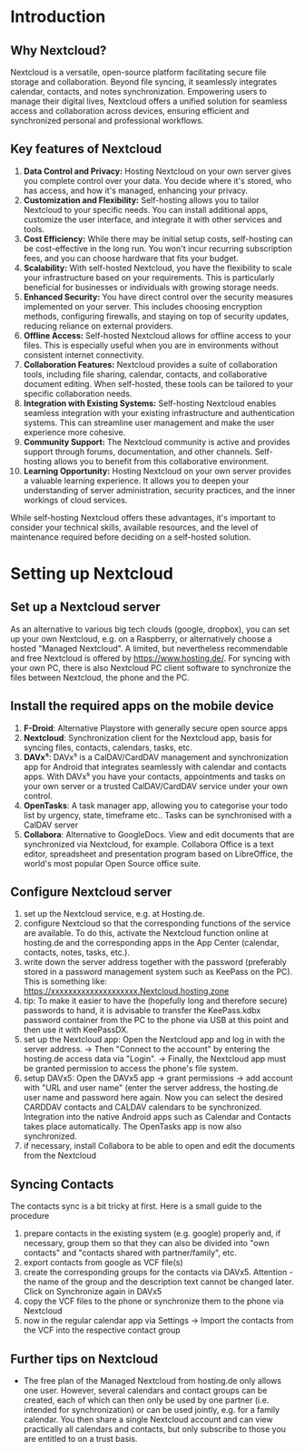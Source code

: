 # Introduction

## Why Nextcloud?

Nextcloud is a versatile, open-source platform facilitating secure file storage and collaboration. Beyond file syncing, it seamlessly integrates calendar, contacts, and notes synchronization. Empowering users to manage their digital lives, Nextcloud offers a unified solution for seamless access and collaboration across devices, ensuring efficient and synchronized personal and professional workflows.

## Key features of Nextcloud
1. **Data Control and Privacy:** Hosting Nextcloud on your own server gives you complete control over your data. You decide where it's stored, who has access, and how it's managed, enhancing your privacy.
1. **Customization and Flexibility:** Self-hosting allows you to tailor Nextcloud to your specific needs. You can install additional apps, customize the user interface, and integrate it with other services and tools.
1. **Cost Efficiency:** While there may be initial setup costs, self-hosting can be cost-effective in the long run. You won't incur recurring subscription fees, and you can choose hardware that fits your budget.
1. **Scalability:** With self-hosted Nextcloud, you have the flexibility to scale your infrastructure based on your requirements. This is particularly beneficial for businesses or individuals with growing storage needs.
1. **Enhanced Security:** You have direct control over the security measures implemented on your server. This includes choosing encryption methods, configuring firewalls, and staying on top of security updates, reducing reliance on external providers.
1. **Offline Access:** Self-hosted Nextcloud allows for offline access to your files. This is especially useful when you are in environments without consistent internet connectivity.
1. **Collaboration Features:** Nextcloud provides a suite of collaboration tools, including file sharing, calendar, contacts, and collaborative document editing. When self-hosted, these tools can be tailored to your specific collaboration needs.
1. **Integration with Existing Systems:** Self-hosting Nextcloud enables seamless integration with your existing infrastructure and authentication systems. This can streamline user management and make the user experience more cohesive.
1. **Community Support:** The Nextcloud community is active and provides support through forums, documentation, and other channels. Self-hosting allows you to benefit from this collaborative environment.
1. **Learning Opportunity:** Hosting Nextcloud on your own server provides a valuable learning experience. It allows you to deepen your understanding of server administration, security practices, and the inner workings of cloud services.

While self-hosting Nextcloud offers these advantages, it's important to consider your technical skills, available resources, and the level of maintenance required before deciding on a self-hosted solution.


# Setting up Nextcloud

## Set up a Nextcloud server
As an alternative to various big tech clouds (google, dropbox), you can set up your own Nextcloud, e.g. on a Raspberry, or alternatively choose a hosted "Managed Nextcloud". 
A limited, but nevertheless recommendable and free Nextcloud is offered by https://www.hosting.de/.
For syncing with your own PC, there is also Nextcloud PC client software to synchronize the files between Nextcloud, the phone and the PC.

## Install the required apps on the mobile device
1. **F-Droid**: Alternative Playstore with generally secure open source apps
1. **Nextcloud**: Synchronization client for the Nextcloud app, basis for syncing files, contacts, calendars, tasks, etc.
1. **DAVx⁵**: DAVx⁵ is a CalDAV/CardDAV management and synchronization app for Android that integrates seamlessly with calendar and contacts apps. With DAVx⁵ you have your contacts, appointments and tasks on your own server or a trusted CalDAV/CardDAV service under your own control.
1. **OpenTasks**: A task manager app, allowing you to categorise your todo list by urgency, state, timeframe etc.. Tasks can be synchronised with a CalDAV server 
1. **Collabora**: Alternative to GoogleDocs. View and edit documents that are synchronized via Nextcloud, for example.
Collabora Office is a text editor, spreadsheet and presentation program based on LibreOffice, the world's most popular Open Source office suite.

## Configure Nextcloud server
1. set up the Nextcloud service, e.g. at Hosting.de. 
2. configure Nextcloud so that the corresponding functions of the service are available. To do this, activate the Nextcloud function online at hosting.de and the corresponding apps in the App Center (calendar, contacts, notes, tasks, etc.).
3. write down the server address together with the password (preferably stored in a password management system such as KeePass on the PC). This is something like: https://xxxxxxxxxxxxxxxxxxxx.Nextcloud.hosting.zone 
4. tip: To make it easier to have the (hopefully long and therefore secure) passwords to hand, it is advisable to transfer the KeePass.kdbx password container from the PC to the phone via USB at this point and then use it with KeePassDX.
5. set up the Nextcloud app: Open the Nextcloud app and log in with the server address. → Then "Connect to the account" by entering the hosting.de access data via "Login". → Finally, the Nextcloud app must be granted permission to access the phone's file system. 
6. setup DAVx5: Open the DAVx5 app → grant permissions → add account with "URL and user name" (enter the server address, the hosting.de user name and password here again. Now you can select the desired CARDDAV contacts and CALDAV calendars to be synchronized. Integration into the native Android apps such as Calendar and Contacts takes place automatically. The OpenTasks app is now also synchronized.
7. if necessary, install Collabora to be able to open and edit the documents from the Nextcloud

## Syncing Contacts
The contacts sync is a bit tricky at first. Here is a small guide to the procedure
1. prepare contacts in the existing system (e.g. google) properly and, if necessary, group them so that they can also be divided into "own contacts" and "contacts shared with partner/family", etc.
2. export contacts from google as VCF file(s)
3. create the corresponding groups for the contacts via DAVx5. Attention - the name of the group and the description text cannot be changed later. Click on Synchronize again in DAVx5
4. copy the VCF files to the phone or synchronize them to the phone via Nextcloud
5. now in the regular calendar app via Settings → Import the contacts from the VCF into the respective contact group

## Further tips on Nextcloud
* The free plan of the Managed Nextcloud from hosting.de only allows one user. However, several calendars and contact groups can be created, each of which can then only be used by one partner (i.e. intended for synchronization) or can be used jointly, e.g. for a family calendar. You then share a single Nextcloud account and can view practically all calendars and contacts, but only subscribe to those you are entitled to on a trust basis.


